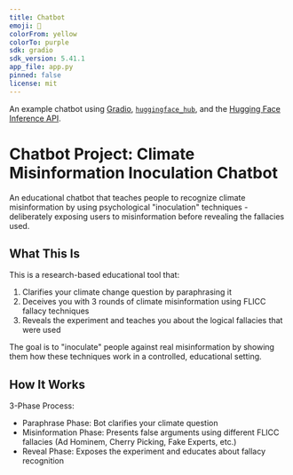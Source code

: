 ```yaml
---
title: Chatbot
emoji: 💬
colorFrom: yellow
colorTo: purple
sdk: gradio
sdk_version: 5.41.1
app_file: app.py
pinned: false
license: mit
---
```


An example chatbot using [Gradio](https://gradio.app), [`huggingface_hub`](https://huggingface.co/docs/huggingface_hub/v0.22.2/en/index), and the [Hugging Face Inference API](https://huggingface.co/docs/api-inference/index).

# Chatbot Project: Climate Misinformation Inoculation Chatbot

An educational chatbot that teaches people to recognize climate misinformation by using psychological "inoculation" techniques - deliberately exposing users to misinformation before revealing the fallacies used.

## What This Is

This is a research-based educational tool that:

1. Clarifies your climate change question by paraphrasing it
2. Deceives you with 3 rounds of climate misinformation using FLICC fallacy techniques
3. Reveals the experiment and teaches you about the logical fallacies that were used

The goal is to "inoculate" people against real misinformation by showing them how these techniques work in a controlled, educational setting.

## How It Works

3-Phase Process:

- Paraphrase Phase: Bot clarifies your climate question
- Misinformation Phase: Presents false arguments using different FLICC fallacies (Ad Hominem, Cherry Picking, Fake Experts, etc.)
- Reveal Phase: Exposes the experiment and educates about fallacy recognition


